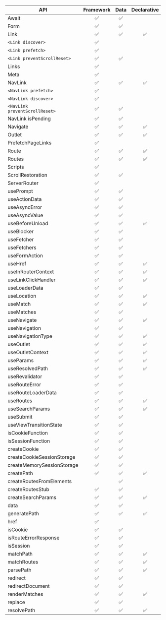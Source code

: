 | API                            | Framework | Data | Declarative |
| ------------------------------ | :-------: | :--: | :---------: |
| Await                          |    ✅     |  ✅  |             |
| Form                           |    ✅     |  ✅  |             |
| Link                           |    ✅     |  ✅  |     ✅      |
| `<Link discover>`              |    ✅     |      |             |
| `<Link prefetch>`              |    ✅     |      |             |
| `<Link preventScrollReset>`    |    ✅     |  ✅  |             |
| Links                          |    ✅     |      |             |
| Meta                           |    ✅     |      |             |
| NavLink                        |    ✅     |  ✅  |     ✅      |
| `<NavLink prefetch>`           |    ✅     |      |             |
| `<NavLink discover>`           |    ✅     |      |             |
| `<NavLink preventScrollReset>` |    ✅     |  ✅  |             |
| NavLink isPending              |    ✅     |  ✅  |             |
| Navigate                       |    ✅     |  ✅  |     ✅      |
| Outlet                         |    ✅     |  ✅  |     ✅      |
| PrefetchPageLinks              |    ✅     |      |             |
| Route                          |    ✅     |  ✅  |     ✅      |
| Routes                         |    ✅     |  ✅  |     ✅      |
| Scripts                        |    ✅     |      |             |
| ScrollRestoration              |    ✅     |  ✅  |             |
| ServerRouter                   |    ✅     |      |             |
| usePrompt                      |    ✅     |  ✅  |             |
| useActionData                  |    ✅     |  ✅  |             |
| useAsyncError                  |    ✅     |  ✅  |             |
| useAsyncValue                  |    ✅     |  ✅  |             |
| useBeforeUnload                |    ✅     |  ✅  |     ✅      |
| useBlocker                     |    ✅     |  ✅  |             |
| useFetcher                     |    ✅     |  ✅  |             |
| useFetchers                    |    ✅     |  ✅  |             |
| useFormAction                  |    ✅     |  ✅  |             |
| useHref                        |    ✅     |  ✅  |     ✅      |
| useInRouterContext             |    ✅     |  ✅  |     ✅      |
| useLinkClickHandler            |    ✅     |  ✅  |     ✅      |
| useLoaderData                  |    ✅     |  ✅  |             |
| useLocation                    |    ✅     |  ✅  |     ✅      |
| useMatch                       |    ✅     |  ✅  |     ✅      |
| useMatches                     |    ✅     |  ✅  |             |
| useNavigate                    |    ✅     |  ✅  |     ✅      |
| useNavigation                  |    ✅     |  ✅  |             |
| useNavigationType              |    ✅     |  ✅  |     ✅      |
| useOutlet                      |    ✅     |  ✅  |     ✅      |
| useOutletContext               |    ✅     |  ✅  |     ✅      |
| useParams                      |    ✅     |  ✅  |     ✅      |
| useResolvedPath                |    ✅     |  ✅  |     ✅      |
| useRevalidator                 |    ✅     |  ✅  |             |
| useRouteError                  |    ✅     |  ✅  |             |
| useRouteLoaderData             |    ✅     |  ✅  |             |
| useRoutes                      |    ✅     |  ✅  |     ✅      |
| useSearchParams                |    ✅     |  ✅  |     ✅      |
| useSubmit                      |    ✅     |  ✅  |             |
| useViewTransitionState         |    ✅     |  ✅  |             |
| isCookieFunction               |    ✅     |  ✅  |             |
| isSessionFunction              |    ✅     |  ✅  |             |
| createCookie                   |    ✅     |  ✅  |             |
| createCookieSessionStorage     |    ✅     |  ✅  |             |
| createMemorySessionStorage     |    ✅     |  ✅  |             |
| createPath                     |    ✅     |  ✅  |     ✅      |
| createRoutesFromElements       |           |  ✅  |             |
| createRoutesStub               |    ✅     |  ✅  |             |
| createSearchParams             |    ✅     |  ✅  |     ✅      |
| data                           |    ✅     |  ✅  |             |
| generatePath                   |    ✅     |  ✅  |     ✅      |
| href                           |    ✅     |      |             |
| isCookie                       |    ✅     |  ✅  |             |
| isRouteErrorResponse           |    ✅     |  ✅  |             |
| isSession                      |    ✅     |  ✅  |             |
| matchPath                      |    ✅     |  ✅  |     ✅      |
| matchRoutes                    |    ✅     |  ✅  |     ✅      |
| parsePath                      |    ✅     |  ✅  |     ✅      |
| redirect                       |    ✅     |  ✅  |             |
| redirectDocument               |    ✅     |  ✅  |             |
| renderMatches                  |    ✅     |  ✅  |     ✅      |
| replace                        |    ✅     |  ✅  |             |
| resolvePath                    |    ✅     |  ✅  |     ✅      |
